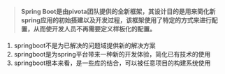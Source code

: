 > #### Spring Boot是由pivota团队提供的全新框架，其设计目的是用来简化新spring应用的初始搭建以及开发过程，该框架使用了特定的方式来进行配置，从而使开发人员不再需要定义样板化的配置。

1. springboot不是为已解决的问题域提供新的解决方案
2. springboot是为spring平台带来一种新的开发体验，简化已有技术的使用
3. springboot根本来看，是一些库的结合，可以被任意项目的构建系统使用